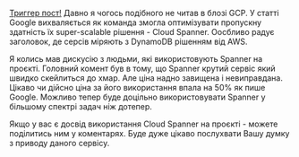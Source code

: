 [Триггер пост!](https://cloud.google.com/blog/products/databases/announcing-cloud-spanner-price-performance-updates/) Давно я чогось подібного не читав в блозі GCP. У статті Google вихваляється як команда змогла оптимізувати пропускну здатність їх super-scalable рішення - Cloud Spanner. Оосбливо радує заголовок, де серсів міряють з DynamoDB рішенням від AWS. 

Я колись мав дискусію з людьми, які використовують Spanner на проєкті. Головний комент був в тому, що Spanner крутий сервіс який швидко скейлиться до хмар. Але ціна надно завищена і невиправдана. Цікаво чи дійсно ціна за його використання впала на 50% як пише Google. Можливо тепер буде доцільно використовувати Spanner у більшому спектрі задач ніж дотепер.

Якщо у вас є досвід використання Cloud Spanner на проєкті - можете поділитись ним у коментарях. Буде дуже цікаво послухвати Вашу думку з приводу даного сервісу.